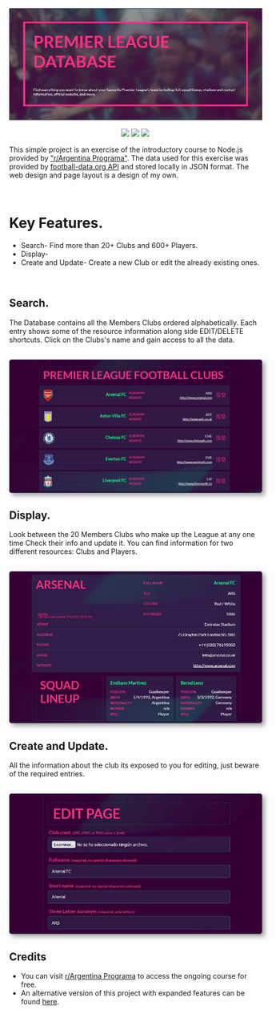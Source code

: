 <img src="readme/banner.jpg" style="color:#33394c" border="1px"/>

<br>
<p align="center">
  <img src="https://img.shields.io/badge/NodeJS-14.16.1-brightgreen"/>
  <img src="https://img.shields.io/badge/Express-4.17.1-brightgreen"/>
  <img src="https://img.shields.io/badge/Handlebars-5.2.0-red"/>
</p>

<p>This simple project is an exercise of the introductory course to Node.js provided by <a href="https://argentinaprograma.com" target="_blank">"r/Argentina Programa"</a>. The data used for this exercise was provided by <a href="https://www.football-data.org" target="_blank">football-data.org API</a> and stored locally in JSON format. The web design and page layout is a design of my own.</p>
<br>

<h1>Key Features.</h1>
<ul>
  <li>Search- Find more than 20+ Clubs and 600+ Players.</li>
  <li>Display-</li>
  <li>Create and Update- Create a new Club or edit the already existing ones.</li>
</ul>

<br>
<h2>Search.</h2>
<!-- update info -->
<p>The Database contains all the Members Clubs ordered alphabetically. Each entry shows some of the resource information along side EDIT/DELETE shortcuts. Click on the Clubs's name and gain access to all the data.</p>
<br>
<img src="readme/01.jpg" style="color:#33394c; border-radius:4px;box-shadow:5px 5px 10px #0000005c" border="1px"/>

<br>
<h2>Display.</h2>
<!-- update info -->
<p>Look between the 20 Members Clubs who make up the League at any one time Check their info and update it. You can find information for two different resources: Clubs and Players.</p>
<br>
<img src="readme/02.jpg" style="color:#33394c; border-radius:4px;box-shadow:5px 5px 10px #0000005c" border="1px"/>

<br>
<h2>Create and Update.</h2>
<!-- update info -->
<p>All the information about the club its exposed to you for editing, just beware of the required entries.</p>
<br>
<img src="readme/03.jpg" style="color:#33394c; border-radius:4px;box-shadow:5px 5px 10px #0000005c" border="1px"/>

<br>
<h2>Credits</h2>
<ul>
  <li>You can visit <a href="https://argentinaprograma.com" target="_blank">r/Argentina Programa</a> to access the ongoing course for free.</li>
  <li>An alternative version of this project with expanded features can be found <a href="https://github.com/bernardjp/premier-league-crud-mern" target="_blank">here</a>.</li>
</ul>
